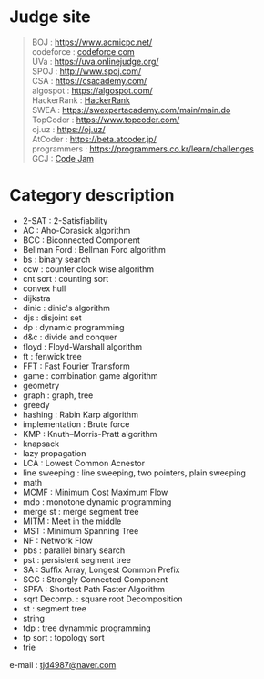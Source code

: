 # Judge site


>BOJ : https://www.acmicpc.net/  
>codeforce : [codeforce.com](http://codeforces.com)  
>UVa : https://uva.onlinejudge.org/   
>SPOJ : http://www.spoj.com/  
>CSA : https://csacademy.com/  
>algospot : https://algospot.com/  
>HackerRank : [HackerRank](https://www.hackerrank.com/dashboard)  
>SWEA : https://swexpertacademy.com/main/main.do  
>TopCoder : https://www.topcoder.com/  
>oj.uz : https://oj.uz/  
>AtCoder : https://beta.atcoder.jp/   
>programmers : https://programmers.co.kr/learn/challenges   
>GCJ : [Code Jam](https://codingcompetitions.withgoogle.com/codejam)



# Category description  
  
* 2-SAT : 2-Satisfiability  
* AC : Aho-Corasick algorithm  
* BCC : Biconnected Component
* Bellman Ford : Bellman Ford algorithm  
* bs : binary search  
* ccw : counter clock wise algorithm  
* cnt sort : counting sort
* convex hull  
* dijkstra  
* dinic : dinic's algorithm
* djs : disjoint set  
* dp : dynamic programming  
* d&c : divide and conquer  
* floyd : Floyd-Warshall algorithm  
* ft : fenwick tree  
* FFT : Fast Fourier Transform  
* game : combination game algorithm  
* geometry  
* graph : graph, tree  
* greedy  
* hashing : Rabin Karp algorithm  
* implementation : Brute force  
* KMP : Knuth–Morris-Pratt algorithm  
* knapsack  
* lazy propagation  
* LCA : Lowest Common Acnestor  
* line sweeping : line sweeping, two pointers, plain sweeping  
* math  
* MCMF : Minimum Cost Maximum Flow
* mdp : monotone dynamic programming  
* merge st : merge segment tree  
* MITM : Meet in the middle  
* MST : Minimum Spanning Tree  
* NF : Network Flow  
* pbs : parallel binary search  
* pst : persistent segment tree  
* SA : Suffix Array, Longest Common Prefix
* SCC : Strongly Connected Component  
* SPFA : Shortest Path Faster Algorithm  
* sqrt Decomp. : square root Decomposition  
* st : segment tree  
* string  
* tdp : tree dynammic programming  
* tp sort : topology sort  
* trie  

  
    
      
        
        
e-mail : tjd4987@naver.com
